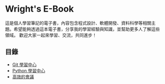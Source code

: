 # Wright's E-Book
這是個人學習筆記的電子書，內容包含程式設計、軟體開發、資料科學等相關主題。希望能夠透過這本電子書，分享我的學習經驗與知識，並幫助更多人了解這些領域。
歡迎大家一起來學習、交流，共同進步！
## 目錄
 - [Git 學習中心](./docs/git/Git_eBook/README.md)
 - [Python 學習中心](./docs/python/Python_eBook/README.md)
 - [高效的會議](./docs/general/高效會議管理/README.md)